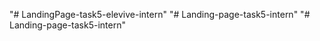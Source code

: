 "# LandingPage-task5-elevive-intern" 
"# Landing-page-task5-intern" 
"# Landing-page-task5-intern" 

